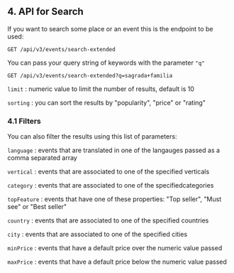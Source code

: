 ## 4. API for Search
If you want to search some place or an event this is the endpoint to be used:

```GET /api/v3/events/search-extended```

You can pass your query string of keywords with the parameter ```"q"```

```GET /api/v3/events/search-extended?q=sagrada+familia```

```limit``` : numeric value to limit the number of results, default is 10

```sorting``` : you can sort the results by "popularity", "price" or "rating"

### 4.1 Filters
You can also filter the results using this list of parameters:

```language``` : events that are translated in one of the langauges passed as a comma separated array

```vertical``` : events that are associated to one of the specified verticals

```category``` : events that are associated to one of the specifiedcategories

```topFeature``` : events that have one of these properties: "Top seller", "Must see" or "Best seller"

```country``` : events that are associated to one of the specified countries

```city``` : events that are associated to one of the specified cities

```minPrice``` : events that have a default price over the numeric value passed

```maxPrice``` : events that have a default price below the numeric value passed
